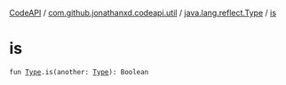 [CodeAPI](../../index.md) / [com.github.jonathanxd.codeapi.util](../index.md) / [java.lang.reflect.Type](index.md) / [is](.)

# is

`fun `[`Type`](http://docs.oracle.com/javase/6/docs/api/java/lang/reflect/Type.html)`.is(another: `[`Type`](http://docs.oracle.com/javase/6/docs/api/java/lang/reflect/Type.html)`): Boolean`